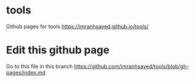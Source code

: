 # tools
Github pages for tools
https://imranhsayed.github.io/tools/

# Edit this github page
Go to this file in this branch
https://github.com/imranhsayed/tools/blob/gh-pages/index.md
